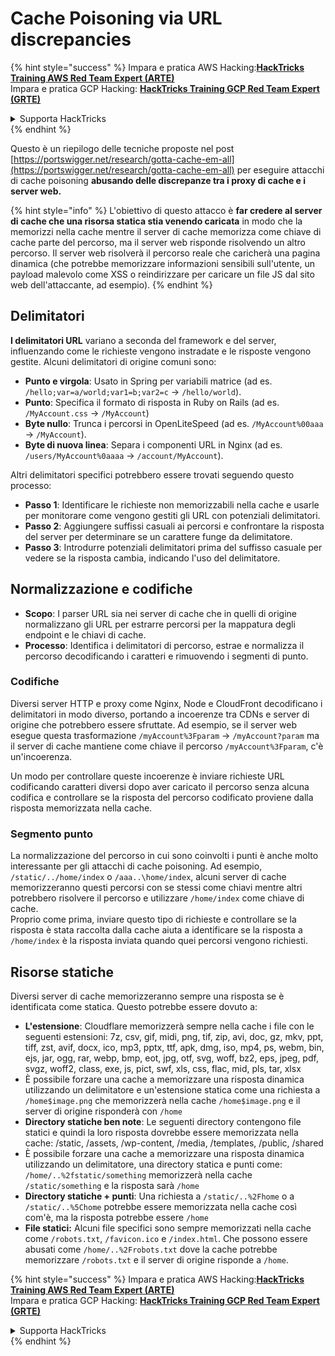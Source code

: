 # Cache Poisoning via URL discrepancies

{% hint style="success" %}
Impara e pratica AWS Hacking:<img src="../../.gitbook/assets/arte.png" alt="" data-size="line">[**HackTricks Training AWS Red Team Expert (ARTE)**](https://training.hacktricks.xyz/courses/arte)<img src="../../.gitbook/assets/arte.png" alt="" data-size="line">\
Impara e pratica GCP Hacking: <img src="../../.gitbook/assets/grte.png" alt="" data-size="line">[**HackTricks Training GCP Red Team Expert (GRTE)**<img src="../../.gitbook/assets/grte.png" alt="" data-size="line">](https://training.hacktricks.xyz/courses/grte)

<details>

<summary>Supporta HackTricks</summary>

* Controlla i [**piani di abbonamento**](https://github.com/sponsors/carlospolop)!
* **Unisciti al** 💬 [**gruppo Discord**](https://discord.gg/hRep4RUj7f) o al [**gruppo telegram**](https://t.me/peass) o **seguici** su **Twitter** 🐦 [**@hacktricks\_live**](https://twitter.com/hacktricks\_live)**.**
* **Condividi trucchi di hacking inviando PR ai** [**HackTricks**](https://github.com/carlospolop/hacktricks) e [**HackTricks Cloud**](https://github.com/carlospolop/hacktricks-cloud) repos di github.

</details>
{% endhint %}

Questo è un riepilogo delle tecniche proposte nel post [https://portswigger.net/research/gotta-cache-em-all](https://portswigger.net/research/gotta-cache-em-all) per eseguire attacchi di cache poisoning **abusando delle discrepanze tra i proxy di cache e i server web.**

{% hint style="info" %}
L'obiettivo di questo attacco è **far credere al server di cache che una risorsa statica stia venendo caricata** in modo che la memorizzi nella cache mentre il server di cache memorizza come chiave di cache parte del percorso, ma il server web risponde risolvendo un altro percorso. Il server web risolverà il percorso reale che caricherà una pagina dinamica (che potrebbe memorizzare informazioni sensibili sull'utente, un payload malevolo come XSS o reindirizzare per caricare un file JS dal sito web dell'attaccante, ad esempio).
{% endhint %}

## Delimitatori

**I delimitatori URL** variano a seconda del framework e del server, influenzando come le richieste vengono instradate e le risposte vengono gestite. Alcuni delimitatori di origine comuni sono:

* **Punto e virgola**: Usato in Spring per variabili matrice (ad es. `/hello;var=a/world;var1=b;var2=c` → `/hello/world`).
* **Punto**: Specifica il formato di risposta in Ruby on Rails (ad es. `/MyAccount.css` → `/MyAccount`)
* **Byte nullo**: Trunca i percorsi in OpenLiteSpeed (ad es. `/MyAccount%00aaa` → `/MyAccount`).
* **Byte di nuova linea**: Separa i componenti URL in Nginx (ad es. `/users/MyAccount%0aaaa` → `/account/MyAccount`).

Altri delimitatori specifici potrebbero essere trovati seguendo questo processo:

* **Passo 1**: Identificare le richieste non memorizzabili nella cache e usarle per monitorare come vengono gestiti gli URL con potenziali delimitatori.
* **Passo 2**: Aggiungere suffissi casuali ai percorsi e confrontare la risposta del server per determinare se un carattere funge da delimitatore.
* **Passo 3**: Introdurre potenziali delimitatori prima del suffisso casuale per vedere se la risposta cambia, indicando l'uso del delimitatore.

## Normalizzazione e codifiche

* **Scopo**: I parser URL sia nei server di cache che in quelli di origine normalizzano gli URL per estrarre percorsi per la mappatura degli endpoint e le chiavi di cache.
* **Processo**: Identifica i delimitatori di percorso, estrae e normalizza il percorso decodificando i caratteri e rimuovendo i segmenti di punto.

### **Codifiche**

Diversi server HTTP e proxy come Nginx, Node e CloudFront decodificano i delimitatori in modo diverso, portando a incoerenze tra CDNs e server di origine che potrebbero essere sfruttate. Ad esempio, se il server web esegue questa trasformazione `/myAccount%3Fparam` → `/myAccount?param` ma il server di cache mantiene come chiave il percorso `/myAccount%3Fparam`, c'è un'incoerenza. 

Un modo per controllare queste incoerenze è inviare richieste URL codificando caratteri diversi dopo aver caricato il percorso senza alcuna codifica e controllare se la risposta del percorso codificato proviene dalla risposta memorizzata nella cache.

### Segmento punto

La normalizzazione del percorso in cui sono coinvolti i punti è anche molto interessante per gli attacchi di cache poisoning. Ad esempio, `/static/../home/index` o `/aaa..\home/index`, alcuni server di cache memorizzeranno questi percorsi con se stessi come chiavi mentre altri potrebbero risolvere il percorso e utilizzare `/home/index` come chiave di cache.\
Proprio come prima, inviare questo tipo di richieste e controllare se la risposta è stata raccolta dalla cache aiuta a identificare se la risposta a `/home/index` è la risposta inviata quando quei percorsi vengono richiesti.

## Risorse statiche

Diversi server di cache memorizzeranno sempre una risposta se è identificata come statica. Questo potrebbe essere dovuto a:

* **L'estensione**: Cloudflare memorizzerà sempre nella cache i file con le seguenti estensioni: 7z, csv, gif, midi, png, tif, zip, avi, doc, gz, mkv, ppt, tiff, zst, avif, docx, ico, mp3, pptx, ttf, apk, dmg, iso, mp4, ps, webm, bin, ejs, jar, ogg, rar, webp, bmp, eot, jpg, otf, svg, woff, bz2, eps, jpeg, pdf, svgz, woff2, class, exe, js, pict, swf, xls, css, flac, mid, pls, tar, xlsx
* È possibile forzare una cache a memorizzare una risposta dinamica utilizzando un delimitatore e un'estensione statica come una richiesta a `/home$image.png` che memorizzerà nella cache `/home$image.png` e il server di origine risponderà con `/home`
* **Directory statiche ben note**: Le seguenti directory contengono file statici e quindi la loro risposta dovrebbe essere memorizzata nella cache: /static, /assets, /wp-content, /media, /templates, /public, /shared
* È possibile forzare una cache a memorizzare una risposta dinamica utilizzando un delimitatore, una directory statica e punti come: `/home/..%2fstatic/something` memorizzerà nella cache `/static/something` e la risposta sarà `/home`
* **Directory statiche + punti**: Una richiesta a `/static/..%2Fhome` o a `/static/..%5Chome` potrebbe essere memorizzata nella cache così com'è, ma la risposta potrebbe essere `/home`
* **File statici:** Alcuni file specifici sono sempre memorizzati nella cache come `/robots.txt`, `/favicon.ico` e `/index.html`. Che possono essere abusati come `/home/..%2Frobots.txt` dove la cache potrebbe memorizzare `/robots.txt` e il server di origine risponde a `/home`.

{% hint style="success" %}
Impara e pratica AWS Hacking:<img src="../../.gitbook/assets/arte.png" alt="" data-size="line">[**HackTricks Training AWS Red Team Expert (ARTE)**](https://training.hacktricks.xyz/courses/arte)<img src="../../.gitbook/assets/arte.png" alt="" data-size="line">\
Impara e pratica GCP Hacking: <img src="../../.gitbook/assets/grte.png" alt="" data-size="line">[**HackTricks Training GCP Red Team Expert (GRTE)**<img src="../../.gitbook/assets/grte.png" alt="" data-size="line">](https://training.hacktricks.xyz/courses/grte)

<details>

<summary>Supporta HackTricks</summary>

* Controlla i [**piani di abbonamento**](https://github.com/sponsors/carlospolop)!
* **Unisciti al** 💬 [**gruppo Discord**](https://discord.gg/hRep4RUj7f) o al [**gruppo telegram**](https://t.me/peass) o **seguici** su **Twitter** 🐦 [**@hacktricks\_live**](https://twitter.com/hacktricks\_live)**.**
* **Condividi trucchi di hacking inviando PR ai** [**HackTricks**](https://github.com/carlospolop/hacktricks) e [**HackTricks Cloud**](https://github.com/carlospolop/hacktricks-cloud) repos di github.

</details>
{% endhint %}
